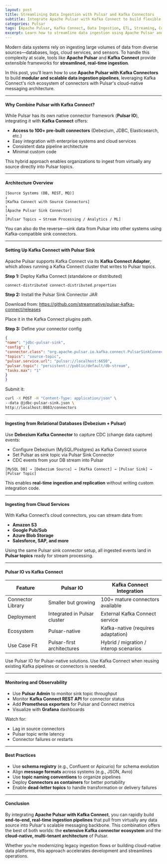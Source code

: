 ```yaml
---
layout: post
title: Streamlining Data Ingestion with Pulsar and Kafka Connectors
subtitle: Integrate Apache Pulsar with Kafka Connect to build flexible and scalable data ingestion pipelines
categories: Pulsar
tags: [Apache Pulsar, Kafka Connect, Data Ingestion, ETL, Streaming, Connectors, Event-Driven Architecture]
excerpt: Learn how to streamline data ingestion using Apache Pulsar and Kafka Connect. Discover how to integrate diverse data sources with Pulsar using Kafka-compatible connectors for building robust streaming pipelines.
---
```

Modern data systems rely on ingesting large volumes of data from diverse sources—databases, logs, cloud services, and sensors. To handle this complexity at scale, tools like **Apache Pulsar** and **Kafka Connect** provide extensible frameworks for **streamlined, real-time ingestion**.

In this post, you'll learn how to use **Apache Pulsar with Kafka Connectors** to build **modular and scalable data ingestion pipelines**, leveraging Kafka Connect's rich ecosystem of connectors with Pulsar's cloud-native messaging architecture.

---

#### Why Combine Pulsar with Kafka Connect?

While Pulsar has its own native connector framework (**Pulsar IO**), integrating it with **Kafka Connect** offers:

- **Access to 100+ pre-built connectors** (Debezium, JDBC, Elasticsearch, etc.)
- Easy integration with enterprise systems and cloud services
- Consistent data pipeline architecture
- Minimal custom code

This hybrid approach enables organizations to ingest from virtually any source directly into Pulsar topics.

---

#### Architecture Overview

```
[Source Systems (DB, REST, MQ)]
↓
[Kafka Connect with Source Connectors]
↓
[Apache Pulsar Sink Connector]
↓
[Pulsar Topics → Stream Processing / Analytics / ML]
```

You can also do the reverse—sink data from Pulsar into other systems using Kafka-compatible sink connectors.

---

#### Setting Up Kafka Connect with Pulsar Sink

Apache Pulsar supports Kafka Connect via its **Kafka Connect Adapter**, which allows running a Kafka Connect cluster that writes to Pulsar topics.

**Step 1:** Deploy Kafka Connect (standalone or distributed)

```bash
connect-distributed connect-distributed.properties
```

**Step 2:** Install the Pulsar Sink Connector JAR

Download from:
https://github.com/streamnative/pulsar-kafka-connect/releases

Place it in the Kafka Connect plugins path.

**Step 3:** Define your connector config

```json
{
"name": "jdbc-pulsar-sink",
"config": {
"connector.class": "org.apache.pulsar.io.kafka.connect.PulsarSinkConnector",
"topics": "source-topic",
"pulsar.service.url": "pulsar://localhost:6650",
"pulsar.topic": "persistent://public/default/db-stream",
"tasks.max": "1"
}
}
```

Submit it:

```bash
curl -X POST -H "Content-Type: application/json" \
--data @jdbc-pulsar-sink.json \
http://localhost:8083/connectors
```

---

#### Ingesting from Relational Databases (Debezium + Pulsar)

Use **Debezium Kafka Connector** to capture CDC (change data capture) events:

- Configure Debezium (MySQL/Postgres) as Kafka Connect source
- Set Pulsar as sink topic via Pulsar Sink Connector
- CDC events from your DB stream into Pulsar

```
[MySQL DB] → [Debezium Source] → [Kafka Connect] → [Pulsar Sink] → [Pulsar Topic]
```

This enables **real-time ingestion and replication** without writing custom integration code.

---

#### Ingesting from Cloud Services

With Kafka Connect’s cloud connectors, you can stream data from:

- **Amazon S3**
- **Google Pub/Sub**
- **Azure Blob Storage**
- **Salesforce, SAP, and more**

Using the same Pulsar sink connector setup, all ingested events land in **Pulsar topics** ready for stream processing.

---

#### Pulsar IO vs Kafka Connect

| Feature             | Pulsar IO                       | Kafka Connect Integration              |
|---------------------|----------------------------------|----------------------------------------|
| Connector Library   | Smaller but growing             | 100+ mature connectors available       |
| Deployment          | Integrated in Pulsar cluster     | External Kafka Connect service         |
| Ecosystem           | Pulsar-native                   | Kafka-native (requires adaptation)     |
| Use Case Fit        | Pulsar-first architectures      | Hybrid / migration / interop scenarios |

Use Pulsar IO for Pulsar-native solutions. Use Kafka Connect when reusing existing Kafka pipelines or connectors is needed.

---

#### Monitoring and Observability

- Use **Pulsar Admin** to monitor sink topic throughput
- Monitor **Kafka Connect REST API** for connector status
- Add **Prometheus exporters** for Pulsar and Connect metrics
- Visualize with **Grafana** dashboards

Watch for:
- Lag in source connectors
- Pulsar topic write latency
- Connector failures or restarts

---

#### Best Practices

- Use **schema registry** (e.g., Confluent or Apicurio) for schema evolution
- Align **message formats** across systems (e.g., JSON, Avro)
- Use **topic naming conventions** to organize pipelines
- Deploy **Connectors as containers** for better portability
- Enable **dead-letter topics** to handle transformation or delivery failures

---

#### Conclusion

By integrating **Apache Pulsar with Kafka Connect**, you can rapidly build **end-to-end, real-time ingestion pipelines** that pull from virtually any data source into Pulsar's scalable messaging backbone. This combination offers the best of both worlds: the **extensive Kafka connector ecosystem** and the **cloud-native, multi-tenant architecture** of Pulsar.

Whether you’re modernizing legacy ingestion flows or building cloud-native data platforms, this approach accelerates development and streamlines operations.
